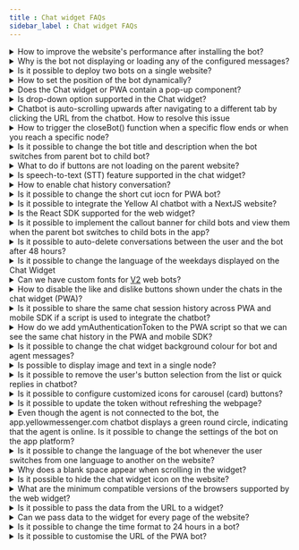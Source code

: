 ```yaml
---
title : Chat widget FAQs 
sidebar_label : Chat widget FAQs
---
```


<details>
 <summary>How to improve the website's performance after installing the bot?</summary>
 <div>
  <br/>
  <div>Ensure that the chatbot script is pasted in the &lt;body&gt; of the website rather than the &lt;head&gt;. This will ensure the bot loads only when the website is fully loaded without affecting its performance.</div>
   </div>
</details>

<details>
 <summary>Why is the bot not displaying or loading any of the configured messages?</summary>
 <div>
  <br/>
  <div> Make sure you have configured Welcome message in the <a href="https://docs.yellow.ai/docs/platform_concepts/studio/overview">Studio</a>. Login to cloud.yellow.ai platform. Navigate to  <b>Studio -> Welcome Message -> Add welcome message</b>. To know more, click <a href="https://docs.yellow.ai/docs/platform_concepts/studio/overview#3-conversation-settings">here</a>. </div>
   </div>
</details>

<details>
 <summary>Is it possible to deploy two bots on a single website?</summary>
 <div>
  <br/>
  <div> No, you cannot deploy 2 bots on a single website. </div>
   </div>
</details>

<details>
 <summary>How to set the position of the bot dynamically?</summary>
 <div>
  <br/>
  <div>The bot's position is set to right by default. On the <b>Chat widget settings</b> page, you can change it to left.
      To dynamically set the position of the bot on a website, set the position to <b>right</b> on the <b>Settings</b> page and pass `alignLeft:true` inside <b>ymConfig</b> of the chatbot script on the respective webpage.</div>
   </div>
</details>

<details>
 <summary>Does the Chat widget or PWA contain a pop-up component?</summary>
 <div>
  <br/>
  <div>No, the pop-up component appears only when an error message such as "device not connected to network" or "file upload limit exceeded" is displayed.</div>
   </div>
</details>

<details>
 <summary>Is drop-down option supported in the Chat widget?</summary>
 <div>
  <br/>
  <div>Currently, drop-down is not supported for the Chat widget bot.</div>
   </div>
</details>

<details>
 <summary>Chatbot is auto-scrolling upwards after navigating to a different tab by clicking the URL from the chatbot. How to resolve this issue</summary>
 <div>
  <br/>
  <div>You need to enable the "Scroll the chat window to the bottom" option in the Chat widget's <b>Settings</b> tab. Navigate to the <b>Channels > Chat widget > Settings</b></div>
   </div>
</details>

<details>
 <summary>How to trigger the closeBot() function when a specific flow ends or when you reach a specific node?</summary>
 <div>
  <br/>
  <div>You must initiate an event at the end of the specific flow and will receive a callback in onEventFromBot(_ response: YMBotEventResponse) function of YMChatDelegate, where you can add the closeBot.</div>
   </div>
</details>

<details>
 <summary>Is it possible to change the bot title and description when the bot switches from parent bot to child bot?</summary>
 <div>
  <br/>
  <div>In orchestrator setup, you cannot interact with the child bot directly, and the UI loaded will be that of the parent bot. Therefore, there cannot be a separate Title, Description, or Icon for the child bot.</div>
   </div>
</details>

<details>
 <summary>What to do if buttons are not loading on the parent website?</summary>
 <div>
  <br/>
  <div>This happens when a website blocks CDNs (Content Delivery Network). You need to whitelist these by updating content security policy:<br/> * cdn.jsdelivr.net (to load the font) <br/> * https://cdn.yellowmessenger.com (to load buttons)</div>
   </div>
</details>

<details>
 <summary>Is speech-to-text (STT) feature supported in the chat widget?</summary>
 <div>
  <br/>
  <div>Yes, STT feature is supported for the chat widget.</div>
   </div>
</details>

<details>
 <summary>How to enable chat history conversation?
</summary>
 <div>
  <div>For <a href="https://cloud.yellow.ai">cloud.yellow.ai</a> platform, ensure that <b>Show history of the conversation</b> is enabled. <br/> <img src= "https://i.imgur.com/crMFACl.png"/> <br/> For "app.yellowmessenger.com" or "app.yellow.ai" platform, ensure that <b>Reset Context for every load</b> checkbox is unchecked in the dashboard settings. <br/> <img src= "https://i.imgur.com/VVSmy15.png"/> <br/> <b>Note:</b> If you want to maintain a history across devices or browsers, you can create an authentication token, which is a unique token, and pass it in the given format, as shown below:

```
if (userIsAuthenticated) { 

  // replace this with your own auth logic and reload the bot with new info.
    
    window.YellowMessengerPlugin.init({
        ymAuthenticationToken: 'Your_Unique_token'
    });
    window.YellowMessengerPlugin.show(); // display the bot icon
}
```

</div>
  <br/>
   </div>
</details>
     
<details>
 <summary>Is it possible to change the short cut iocn for PWA bot?</summary>
 <div>
  <br/>
  <div>Yes, you can change the PWA bot's shortcut icon via bot mapping. Note that the icons are supported with the following resolutions: <br/> * Mobile: 192*192 <br/> * Desktop: 512*512.</div>
   </div>
</details>

<details>
 <summary>Is it possible to integrate the Yellow AI chatbot with a NextJS website?</summary>
 <div>
  <br/>
  <div>Yes, you can add the script to any NextJS page, to do so:<br/> * Create a file called static/yellowai.js and paste our script. Note: You need to remove the tags. <br/> * You can now load this file on page (page name). (jsx|tsx) file</div>

```
import Head from 'next/head';
import MyComponent from '../components/mycomponent';
export default () => (
  <div>
    <Head>
      <script type="text/javascript" src="/static/yellowai.js"></script>
    </Head>
    <MyComponent />
  </div>
)
```
  <br/>
   </div>
</details>

<details>
 <summary>Is the React SDK supported for the web widget?</summary>
 <div>
  <br/>
  <div>React SDK is not supported for web widget. However, you can include our <a href="https://docs.yellow.ai/docs/platform_concepts/channelConfiguration/web-widget#24-deploy-chat-widget">script</a> at the end of the body tag in your index.html file.</div>
   </div>
</details>

<details>
 <summary>Is it possible to implement the callout banner for child bots and view them when the parent bot switches to child bots in the app?</summary>
 <div>
  <br/>
  <div>Yes, to view the callout banner for child bots, send an event with "ui-event-close-promotion" to close the banner. In this way, you can control when to show or turn off the banner, in this case only for child bots.</div>
   </div>
</details>

<details>
 <summary>Is it possible to auto-delete conversations between the user and the bot after 48 hours?</summary>
 <div>
  <br/>
  <div>There is no option to delete/hide conversation history after 48 hours. It will be accessible only for 30 days.</div>
   </div>
</details>

<details>
 <summary>Is it possible to change the language of the weekdays displayed on the Chat Widget</summary>
 <div>
  <br/>
  <div>Yes, the platform supports 10+ languages for placeholder texts such as timestamps, and text fields. The bot user can choose their preferred language to see text in that language.</div>
   </div>
</details>

<details>
 <summary>Can we have custom fonts for <a href="http://cloud.yellow.ai">V2</a> web bots?</summary>
 <div>
  <br/>
  <div>Currently, v2 web bots do not support custom fonts as we need to validate legibility on the chat interface, ensure the availability of appropriate font weights, and then support respective languages. If you need to add a new font, reach out to the <a href="mailto:support@yellow.ai">support</a>.</div>
   </div>
</details>

<details>
 <summary>How to disable the like and dislike buttons shown under the chats in the chat widget (PWA)?</summary>
 <div>
  <br/>
  <div>By disabling message feedback in the chat widget, the "like" and "dislike" buttons are disabled.</div>
   </div>
</details>
       
<details>
<summary>Is it possible to share the same chat session history across PWA and mobile SDK if a script is used to integrate the chatbot?</summary>
 <div>
  <br/>
  On PWA, you can use the same ymAuthenticationToken that you used on the mobile SDK.You can add the same ymAuthenticationToken at the end of the PWA URL to get the same chat session history.<br/>

  ```
   https://cloud.yellow.ai/pwa/v2/live/<your_bot_id>?ymAuthenticationToken=<your_user_token>

   ```

  <div>If a script is used to integrate the chatbot, you need to pass the token inside `window.ymConfig` in the script.</div>

```
window.ymConfig = {

  ymAuthenticationToken: "your_unique_token"

}
```

</div>
</details>	

<details>
 <summary>How do we add ymAuthenticationToken to the PWA script so that we can see the same chat history in the PWA and mobile SDK?</summary>


 You need to pass the ymAuthenticationToken in the URL as a query parameter.

  ```
  https://cloud.yellow.ai/pwa/v2/live/<your_bot_id>?ymAuthenticationToken=<your_user_token>

  ```

</details>

<details>
 <summary>Is it possible to change the chat widget background colour for bot and agent messages?</summary>
 <div>
  <br/>
  <div>No, the background colour can be changed only for user messages. This can be done by updating the complimentary color in the <a href="https://docs.yellow.ai/docs/platform_concepts/channelConfiguration/speech-to-text">chat widget settings</a>.
</div>
   </div>
</details>

<details>
 <summary>Is possible to display image and text in a single node?</summary>
 <div>
  <br/>
  <div>Yes, you can make use of <a href="https://docs.yellow.ai/docs/platform_concepts/channelConfiguration/chat-widget-components#14-cards">Generic card</a>, and don not include any options in it. You need to include image, and description. Store the <a href="https://docs.yellow.ai/docs/platform_concepts/studio/build/code">function</a> response in var of type array and connect it to a message carousel node.<br/> 
<img src="https://i.imgur.com/UkcRGAy.png)" alt="drawing" width="40%"/> 
</div>
   </div>
</details>

<details>
 <summary>Is it possible to remove the user's button selection from the list or quick replies in chatbot?</summary>
 <div>
  <br/>
  <div>No. Every message exchanged between a bot, users, and agents needs to be tracked/recorded so that the users are aware of the message sent/selection made. Following are the reasons: <br/>• <b>Providing feedback:</b> When a user selects an option/sends a message, they expect feedback in response. By displaying the messages, users will know that their message has been received. <br/>• <b>Transparency:</b> When a user message is displayed, it builds trust between the user and the chatbot. <br/>• <b>Clarification:</b> At times, the bot may not understand the context of the user's message. Displaying the message in such instances will be essential.
</div>
   </div>
</details>

<details>
 <summary>Is it possible to configure customized icons for carousel (card) buttons?</summary>
 <div>
  <br/>
  <div>Icons are supported only in quick replies. whereas for buttons inside cards, you can use emojis.
</div>
   </div>
</details>

<details>
 <summary>Is it possible to update the token without refreshing the webpage?</summary>
 <div>
  <br/>
  <div>No, the token and payload are only fetched during page load. Hence, you cannot update the token automatically.
</div>
   </div>
</details>

<details>
 <summary>Even though the agent is not connected to the bot, the app.yellowmessenger.com chatbot displays a green round circle, indicating that the agent is online. Is it possible to change the settings of the bot on the app platform?</summary>
 <div>
  <br/>
  <div>Yes, on "app.yellowmessenger.com" or "app.yellow.ai" platform you can disable it in <b>Configuration > Channels > Chat Widget > General > Show Dot Status in Title</b>.<br/> <img src="https://i.imgur.com/NolCgJx.png"/> 

</div>
   </div>
</details>

<details>
 <summary>Is it possible to change the language of the bot whenever the user switches from one language to another on the website?</summary>
 <div>
  <br/>
  <div>Yes, the language of the bot is changed when a user switches from one language to another on the website. You have to update the bot's language and reinitialize the bot. Note that the language of the chat history cannot be updated, as those messages were already delivered, stored, and fetched from the backend in the respective language.

</div>
   </div>
</details>

<details>
 <summary>Why does a blank space appear when scrolling in the widget?</summary>
 <div>
  <br/>
  <div>This happens only for bots migrated from V1 ("app.yellowmessenger.com" or "app.yellow.ai" platform) to V2 (cloud.yellow.ai platform). On the "app.yellowmessenger.com" or "app.yellow.ai" platform, you need to disable "Voice First" for the V2 widget as it is not supported. To disable "Voice First" option, click <b>Configuration > Channels > Chat Widget > General > Voice First</b>.<br/> <img src="https://i.imgur.com/lS4ik8c.png"/> 

</div>
   </div>
</details>

<details>
 <summary>Is it possible to hide the chat widget icon on the website?</summary>

 Yes, use "window.YellowMessengerPlugin.hide()" function to hide the icon of the chat widget on the website.

</details>

<details>
 <summary>What are the minimum compatible versions of the browsers supported by the web widget?</summary>
 <div>
  <br/>
  <div>Chrome 89 and later <br/>• Edge 89 and later <br/>• Firefox 70 and later <br/>• Safari 10.1 and later

</div>
   </div>
</details>

<details>
 <summary>Is it possible to pass the data from the URL to a widget?</summary>
 <div>
  <br/>
  <div>Yes, using payload, you can pass the data.

</div>
   </div>
</details>

<details>
 <summary>Can we pass data to the widget for every page of the website?</summary>
 <div>
  <br/>
  <div>Yes, you can pass the data to the widget on its respective page of the website. For more information, see <a href="https://docs.yellow.ai/docs/platform_concepts/channelConfiguration/chat-widget-payload">payload</a>.

</div>
   </div>
</details>

<details>
 <summary>Is it possible to change the time format to 24 hours in a bot?</summary>
 <div>
  <br/>
  <div>No, currently the platform supports only a 12-hour time format.

</div>
   </div>
</details>

<details>
 <summary>Is it possible to customise the URL of the PWA bot?</summary>
 <div>
  <br/>
  <div>No, you cannot customise the URL of the PWA bot.

</div>
   </div>
</details>
